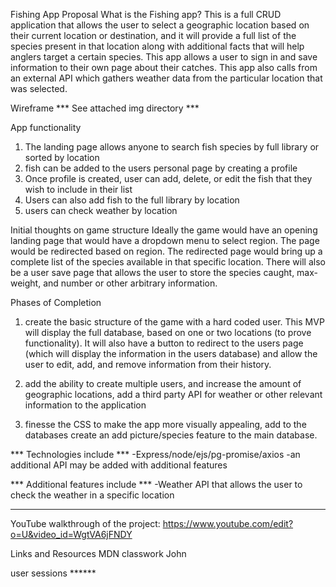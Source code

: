 Fishing App Proposal
What is the Fishing app?
This is a full CRUD application that allows the user to select a geographic location based on their current location or destination, and it will provide a full list of the species present in that location along with additional facts that will help anglers target a certain species.  This app allows a user to sign in and save information to their own page about their catches. This app also calls from an external API which gathers  weather data from the particular location that was selected.

Wireframe
*** See attached img directory ***

App functionality
1) The landing page allows anyone to search fish species by full library or sorted by location
2) fish can be added to the users personal page by creating a profile
3) Once profile is created, user can add, delete, or edit the fish that they wish to include in their list
4) Users can also add fish to the full library by location 
5) users can check weather by location

Initial thoughts on game structure
Ideally the game would have an opening landing page that would have a dropdown menu to select region.  The page would be redirected based on region.  The redirected page would bring up a complete list of the species available in that specific location.  There will also be a user save page that allows the user to store the species caught, max-weight, and number or other arbitrary information.

Phases of Completion
1) create the basic structure of the game with a hard coded user.  This MVP will display the full database, based on one or two locations (to prove functionality).  It will also have a button to redirect to the users page (which will display the information in the users database) and allow the user to edit, add, and remove information from their history.

2) add the ability to create multiple users, and increase the amount of geographic locations, add a third party API for weather or other relevant information to the application

3) finesse the CSS to make the app more visually appealing, add to the databases create an add picture/species feature to the main database.

*** Technologies include ***
-Express/node/ejs/pg-promise/axios
-an additional API may be added with additional features

*** Additional features include ***
-Weather API that allows the user to check the weather in a specific location
*********************************


YouTube walkthrough of the project: https://www.youtube.com/edit?o=U&video_id=WgtVA6jFNDY

Links and Resources
MDN
classwork
John



user sessions ******
